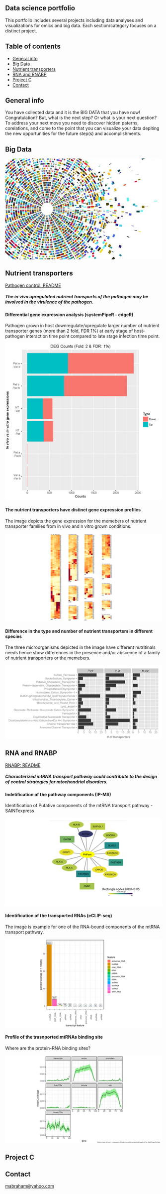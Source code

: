 ## Data science portfolio

This portfolio includes several projects including data analyses and visualizations for omics and big data. Each section/category focuses on a distinct project.

## Table of contents
* [General info](#general-info)
* [Big Data](#image)
* [Nutrient transporters](#project)
* [RNA and RNABP](#project)
* [Project C](#project)
* [Contact](#contact)

## General info
You have collected data and it is the BIG DATA that you have now! Congratulation? But, what is the next step? Or what is your next question? To address your next move you need to  discover hidden paterns, corelations, and come to the point that you can visualize your data depiting the new opportunities for the future step(s) and accomplishments.

## Big Data
![Data](./static/Welcome.jpg)

## Nutrient transporters
[Pathogen control: README](./ProjectA/README_ProjectA.md) 
##### The in vivo upregulated nutrient transports of the pathogen may be involved in the virulence of the pathogen.


#### Differential gene expression analysis (systemPipeR -  edgeR)
Pathogen grown in host downregulate/upregulate larger number of nutrient transporter genes (more than 2 fold, FDR 1%) at early stage of host-pathogen interaction time point compared to late stage infection time point. 


![edgeR DEG](./ProjectA/static/2016_RNA_seq_DEGcounts.png)

#### The nutrient transporters have distinct gene expression profiles
The image depicts the gene expression for the memebers of nutrient transporter families from in vivo and n vitro grown conditions.

![Differential Gene Expresssion](./ProjectA/static/Heatmap.png)


#### Difference in the type and number of nutrient transporters in different species
The three microorganisms depicted in the image have different nutritinals needs hence show differences in the presence and/or abscence of a family of nutrient transporters or the memebers.

![Orthologs](./ProjectA/static/Rplot_ortho_seperated.png)


## RNA and RNABP
[RNABP: README](./ProjectB/README_ProjectB.md)
##### Characterized mtRNA transport pathway could contribute to the design of control strategies for mtochondrial disorders. 


#### Indetification of the pathway components (IP-MS)
Identification of Putative components of the mtRNA transport pathway - SAINTexpress

![IP PNPase](./ProjectB/static/PNPase_partners.png)


#### Identification of the transported RNAs (eCLIP-seq)
The image is example for one of the RNA-bound components of the mtRNA transport pathway.

![RNBP](./ProjectB/static/RNAs.png)


#### Profile of the trasnported mtRNAs binding site 
Where are the protein-RNA binding sites?

![RNBP](./ProjectB/static/Coverage_profile.png)


## Project C

## Contact
mabraham@yahoo.com



